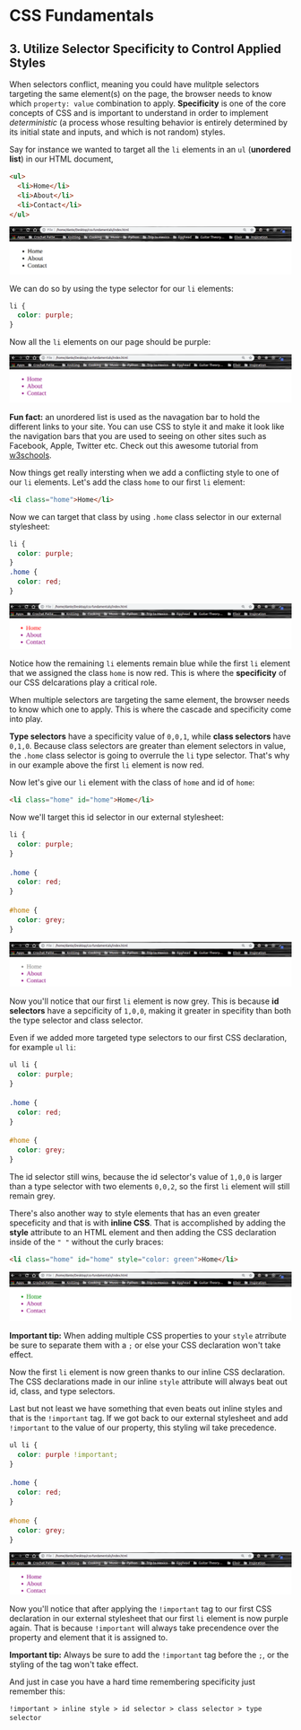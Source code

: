 # CSS Fundamentals

## 3. Utilize Selector Specificity to Control Applied Styles

When selectors conflict, meaning you could have mulitple selectors targeting the same element(s) on the page, the browser needs to know which `property: value` combination to apply. **Specificity** is one of the core concepts of CSS and is important to understand in order to implement _deterministic_ (a process whose resulting behavior is entirely determined by its initial state and inputs, and which is not random) styles.

Say for instance we wanted to target all the `li` elements in an `ul` (**unordered list**) in our HTML document,

```HTML
<ul>
  <li>Home</li>
  <li>About</li>
  <li>Contact</li>
</ul>
```

![unordered list with black text](../imgs/unorderedlist-black.png)

We can do so by using the type selector for our `li` elements:

```CSS
li {
  color: purple;
}
```

Now all the `li` elements on our page should be purple:

![unordered list with purple text](../imgs/unorderedlist-purple.png)

**Fun fact:** an unordered list is used as the navagation bar to hold the different links to your site. You can use CSS to style it and make it look like the navigation bars that you are used to seeing on other sites such as Facebook, Apple, Twitter etc. Check out this awesome tutorial from [w3schools](https://www.w3schools.com/css/css_navbar.asp).

Now things get really intersting when we add a conflicting style to one of our `li` elements. Let's add the class `home` to our first `li` element:

```HTML
<li class="home">Home</li>
```

Now we can target that class by using `.home` class selector in our external stylesheet:

```CSS
li {
  color: purple;
}
.home {
  color: red;
}
```

![list item with red text](../imgs/listitem-red.png)

Notice how the remaining `li` elements remain blue while the first `li` element that we assigned the class `home` is now red. This is where the **specificity** of our CSS delcarations play a critical role.

When multiple selectors are targeting the same element, the browser needs to know which one to apply. This is where the cascade and specificity come into play.

**Type selectors** have a specificity value of `0,0,1`, while **class selectors** have `0,1,0`. Because class selectors are greater than element selectors in value, the `.home` class selector is going to overrule the `li` type selector. That's why in our example above the first `li` element is now red.

Now let's give our `li` element with the class of `home` and id of `home`:

```HTML
<li class="home" id="home">Home</li>
```

Now we'll target this id selector in our external stylesheet:

```CSS
li {
  color: purple;
}

.home {
  color: red;
}

#home {
  color: grey;
}
```

![list item with grey text](../imgs/listitem-grey.png)

Now you'll notice that our first `li` element is now grey. This is because **id selectors** have a sepcificity of `1,0,0`, making it greater in specifity than both the type selector and class selector.

Even if we added more targeted type selectors to our first CSS declaration, for example `ul` `li`:

```CSS
ul li {
  color: purple;
}

.home {
  color: red;
}

#home {
  color: grey;
}
```

The id selector still wins, because the id selector's value of `1,0,0` is larger than a type selector with two elements `0,0,2`, so the first `li` element will still remain grey.

There's also another way to style elements that has an even greater speceficity and that is with **inline CSS**. That is accomplished by adding the **style** attribute to an HTML element and then adding the CSS declaration inside of the `" "` without the curly braces:

```HTML
<li class="home" id="home" style="color: green">Home</li>
```

![list item with green text](../imgs/listitem-green.png)

**Important tip:** When adding multiple CSS properties to your `style` atrribute be sure to separate them with a `;` or else your CSS declaration won't take effect.

Now the first `li` element is now green thanks to our inline CSS declaration. The CSS declarations made in our inline `style` attribute will always beat out id, class, and type selectors.

Last but not least we have something that even beats out inline styles and that is the `!important` tag. If we got back to our external stylesheet and add `!important` to the value of our property, this styling wil take precedence.

```CSS
ul li {
  color: purple !important;
}

.home {
  color: red;
}

#home {
  color: grey;
}
```

![list item with purple text](../imgs/listitem-purple.png)

Now you'll notice that after applying the `!important` tag to our first CSS declaration in our external stylesheet that our first `li` element is now purple again. That is because `!important` will always take precendence over the property and element that it is assigned to.

**Important tip:** Always be sure to add the `!important` tag before the `;`, or the styling of the tag won't take effect.

And just in case you have a hard time remembering specificity just remember this:

```
!important > inline style > id selector > class selector > type selector
```
